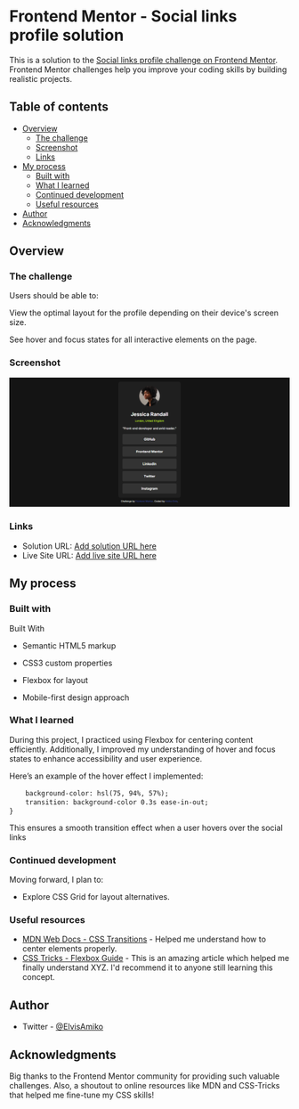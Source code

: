 # Frontend Mentor - Social links profile solution

This is a solution to the [Social links profile challenge on Frontend Mentor](https://www.frontendmentor.io/challenges/social-links-profile-UG32l9m6dQ). Frontend Mentor challenges help you improve your coding skills by building realistic projects.

## Table of contents

- [Overview](#overview)
  - [The challenge](#the-challenge)
  - [Screenshot](#screenshot)
  - [Links](#links)
- [My process](#my-process)
  - [Built with](#built-with)
  - [What I learned](#what-i-learned)
  - [Continued development](#continued-development)
  - [Useful resources](#useful-resources)
- [Author](#author)
- [Acknowledgments](#acknowledgments)

## Overview

### The challenge

Users should be able to:

View the optimal layout for the profile depending on their device's screen size.

See hover and focus states for all interactive elements on the page.

### Screenshot

![](./assets/images/screenshot.png)

### Links

- Solution URL: [Add solution URL here](https://your-solution-url.com)
- Live Site URL: [Add live site URL here](https://your-live-site-url.com)

## My process

### Built with

Built With

- Semantic HTML5 markup

- CSS3 custom properties

- Flexbox for layout

- Mobile-first design approach

### What I learned

During this project, I practiced using Flexbox for centering content efficiently. Additionally, I improved my understanding of hover and focus states to enhance accessibility and user experience.

Here’s an example of the hover effect I implemented:

```.social-links ul li a:hover {
    background-color: hsl(75, 94%, 57%);
    transition: background-color 0.3s ease-in-out;
}
```

This ensures a smooth transition effect when a user hovers over the social links

### Continued development

Moving forward, I plan to:

- Explore CSS Grid for layout alternatives.

### Useful resources

- [MDN Web Docs - CSS Transitions](https://developer.mozilla.org/en-US/docs/Web/CSS/CSS_transitions/Using_CSS_transitions) - Helped me understand how to center elements properly.
- [CSS Tricks - Flexbox Guide](https://css-tricks.com/snippets/css/a-guide-to-flexbox/) - This is an amazing article which helped me finally understand XYZ. I'd recommend it to anyone still learning this concept.

## Author

- Twitter - [@ElvisAmiko](https://www.twitter.com/ElvisAmiko)

## Acknowledgments

Big thanks to the Frontend Mentor community for providing such valuable challenges. Also, a shoutout to online resources like MDN and CSS-Tricks that helped me fine-tune my CSS skills!
